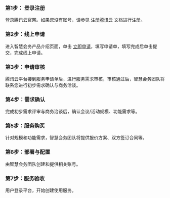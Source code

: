 
### 第1步： 登录注册
登录腾讯云官网。如果您没有账号，请参见 [注册腾讯云](https://intl.cloud.tencent.com/document/product/378/17985) 文档进行注册。

### 第2步：线上申请
进入智慧会务产品介绍页面，单击 [立即申请](https://intl.cloud.tencent.com/apply/p/st7gvmdxi19)，填写申请单，填写完成后单击提交，完成线上申请。

### 第3步：申请审核
腾讯云平台接到服务申请单后，进行服务需求审核，审核通过后，智慧会务团队将联系您进行初步需求确认与商务洽谈。

### 第4步：需求确认
完成初步需求评审与商务洽谈后，确认会议/活动规模、功能需求等。

### 第5步：服务购买
针对规模和功能需求，智慧会务团队将提供报价方案、双方签订合同等。

### 第6步：部署与配置
由智慧会务团队创建和提供相关账号。

### 第7步：服务验收
用户登录平台，开始创建使用服务。



